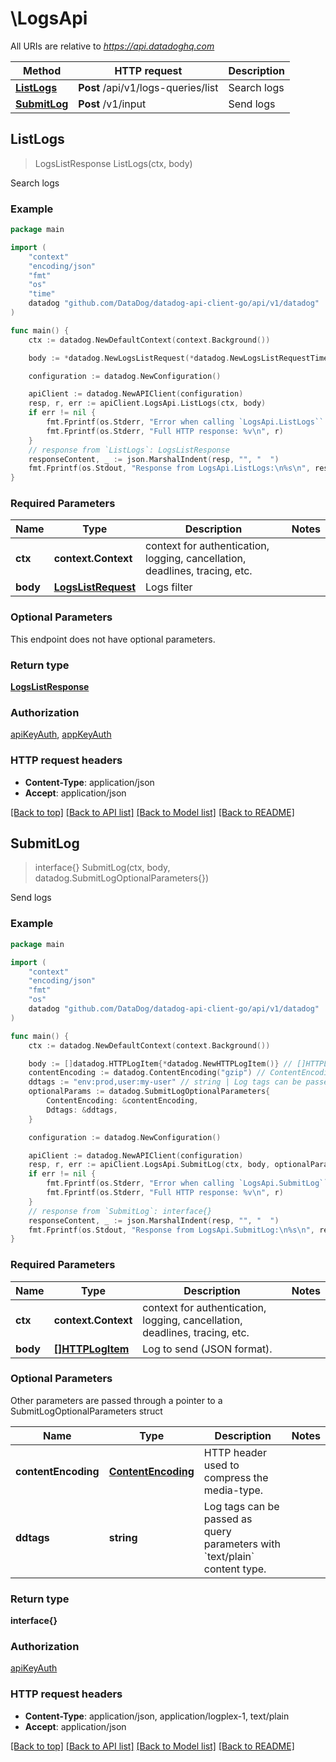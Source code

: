 # \LogsApi

All URIs are relative to *https://api.datadoghq.com*

Method | HTTP request | Description
------------- | ------------- | -------------
[**ListLogs**](LogsApi.md#ListLogs) | **Post** /api/v1/logs-queries/list | Search logs
[**SubmitLog**](LogsApi.md#SubmitLog) | **Post** /v1/input | Send logs



## ListLogs

> LogsListResponse ListLogs(ctx, body)

Search logs



### Example

```go
package main

import (
    "context"
    "encoding/json"
    "fmt"
    "os"
    "time"
    datadog "github.com/DataDog/datadog-api-client-go/api/v1/datadog"
)

func main() {
    ctx := datadog.NewDefaultContext(context.Background())

    body := *datadog.NewLogsListRequest(*datadog.NewLogsListRequestTime(time.Now(), time.Now())) // LogsListRequest | Logs filter

    configuration := datadog.NewConfiguration()

    apiClient := datadog.NewAPIClient(configuration)
    resp, r, err := apiClient.LogsApi.ListLogs(ctx, body)
    if err != nil {
        fmt.Fprintf(os.Stderr, "Error when calling `LogsApi.ListLogs``: %v\n", err)
        fmt.Fprintf(os.Stderr, "Full HTTP response: %v\n", r)
    }
    // response from `ListLogs`: LogsListResponse
    responseContent, _ := json.MarshalIndent(resp, "", "  ")
    fmt.Fprintf(os.Stdout, "Response from LogsApi.ListLogs:\n%s\n", responseContent)
}
```

### Required Parameters


Name | Type | Description  | Notes
------------- | ------------- | ------------- | -------------
**ctx** | **context.Context** | context for authentication, logging, cancellation, deadlines, tracing, etc.
**body** | [**LogsListRequest**](LogsListRequest.md) | Logs filter | 

### Optional Parameters

This endpoint does not have optional parameters.


### Return type

[**LogsListResponse**](LogsListResponse.md)

### Authorization

[apiKeyAuth](../README.md#apiKeyAuth), [appKeyAuth](../README.md#appKeyAuth)

### HTTP request headers

- **Content-Type**: application/json
- **Accept**: application/json

[[Back to top]](#) [[Back to API list]](../README.md#documentation-for-api-endpoints)
[[Back to Model list]](../README.md#documentation-for-models)
[[Back to README]](../README.md)


## SubmitLog

> interface{} SubmitLog(ctx, body, datadog.SubmitLogOptionalParameters{})

Send logs



### Example

```go
package main

import (
    "context"
    "encoding/json"
    "fmt"
    "os"
    datadog "github.com/DataDog/datadog-api-client-go/api/v1/datadog"
)

func main() {
    ctx := datadog.NewDefaultContext(context.Background())

    body := []datadog.HTTPLogItem{*datadog.NewHTTPLogItem()} // []HTTPLogItem | Log to send (JSON format).
    contentEncoding := datadog.ContentEncoding("gzip") // ContentEncoding | HTTP header used to compress the media-type. (optional)
    ddtags := "env:prod,user:my-user" // string | Log tags can be passed as query parameters with `text/plain` content type. (optional)
    optionalParams := datadog.SubmitLogOptionalParameters{
        ContentEncoding: &contentEncoding,
        Ddtags: &ddtags,
    }

    configuration := datadog.NewConfiguration()

    apiClient := datadog.NewAPIClient(configuration)
    resp, r, err := apiClient.LogsApi.SubmitLog(ctx, body, optionalParams)
    if err != nil {
        fmt.Fprintf(os.Stderr, "Error when calling `LogsApi.SubmitLog``: %v\n", err)
        fmt.Fprintf(os.Stderr, "Full HTTP response: %v\n", r)
    }
    // response from `SubmitLog`: interface{}
    responseContent, _ := json.MarshalIndent(resp, "", "  ")
    fmt.Fprintf(os.Stdout, "Response from LogsApi.SubmitLog:\n%s\n", responseContent)
}
```

### Required Parameters


Name | Type | Description  | Notes
------------- | ------------- | ------------- | -------------
**ctx** | **context.Context** | context for authentication, logging, cancellation, deadlines, tracing, etc.
**body** | [**[]HTTPLogItem**](HTTPLogItem.md) | Log to send (JSON format). | 

### Optional Parameters


Other parameters are passed through a pointer to a SubmitLogOptionalParameters struct


Name | Type | Description  | Notes
------------- | ------------- | ------------- | -------------
**contentEncoding** | [**ContentEncoding**](ContentEncoding.md) | HTTP header used to compress the media-type. | 
**ddtags** | **string** | Log tags can be passed as query parameters with &#x60;text/plain&#x60; content type. | 

### Return type

**interface{}**

### Authorization

[apiKeyAuth](../README.md#apiKeyAuth)

### HTTP request headers

- **Content-Type**: application/json, application/logplex-1, text/plain
- **Accept**: application/json

[[Back to top]](#) [[Back to API list]](../README.md#documentation-for-api-endpoints)
[[Back to Model list]](../README.md#documentation-for-models)
[[Back to README]](../README.md)

